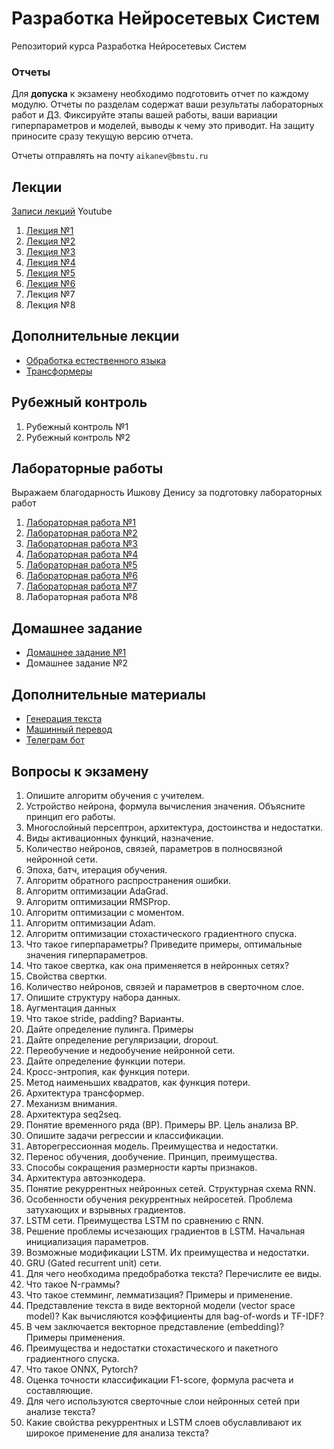 # Разработка Нейросетевых Систем
Репозиторий курса Разработка Нейросетевых Систем

### Отчеты
Для **допуска** к экзамену необходимо подготовить отчет по каждому модулю. Отчеты по разделам содержат ваши результаты лабораторных работ и ДЗ. Фиксируйте этапы вашей работы, ваши вариации гиперпараметров и моделей, выводы к чему это приводит. На защиту приносите сразу текущую версию отчета.

Отчеты отправлять на почту ``aikanev@bmstu.ru``

## Лекции
[Записи лекций](https://www.youtube.com/watch?v=07iFp7YcmOg&list=PLLELLTvDgUQ_d9eUj_3XVpAdGByuU37kT) Youtube

1. [Лекция №1](https://github.com/iu5git/Deep-learning/blob/main/lectures/Lection_1_DL.pdf)
2. [Лекция №2](https://github.com/iu5git/Deep-learning/blob/main/lectures/Lection_2_CNN.pdf)
3. [Лекция №3](https://github.com/iu5git/Deep-learning/blob/main/lectures/Lection_3_Data_Augmentation.pdf)
4. [Лекция №4](https://github.com/iu5git/Deep-learning/blob/main/lectures/Lection_4_Transfer_Learning.pdf)
5. [Лекция №5](https://github.com/iu5git/Deep-learning/blob/main/lectures/Lection_5_Autoencoders.pdf)
6. [Лекция №6](https://github.com/iu5git/Deep-learning/blob/main/lectures/Lection_6_RNN.pdf)
7. Лекция №7
8. Лекция №8

## Дополнительные лекции
- [Обработка естественного языка](https://github.com/iu5git/Deep-learning/blob/main/lectures/Lection_7_NLP.pdf)
- [Трансформеры](https://github.com/iu5git/Deep-learning/blob/main/lectures/Lection_8_Transformer.pdf)

## Рубежный контроль
1. Рубежный контроль №1
2. Рубежный контроль №2

## Лабораторные работы

Выражаем благодарность Ишкову Денису за подготовку лабораторных работ

1. [Лабораторная работа №1](https://github.com/iu5git/Deep-learning/blob/main/notebooks/Lab1.ipynb)
2. [Лабораторная работа №2](https://github.com/iu5git/Deep-learning/blob/main/notebooks/Lab2.ipynb)
3. [Лабораторная работа №3](https://github.com/iu5git/Deep-learning/blob/main/notebooks/Lab3.ipynb)
4. [Лабораторная работа №4](https://github.com/iu5git/Deep-learning/blob/main/notebooks/Lab4.ipynb)
5. [Лабораторная работа №5](https://github.com/iu5git/Deep-learning/blob/main/notebooks/Lab5.ipynb)
6. [Лабораторная работа №6](https://github.com/iu5git/Deep-learning/blob/main/notebooks/Lab6.ipynb)
7. [Лабораторная работа №7](https://github.com/iu5git/Deep-learning/blob/main/notebooks/Forest_sat.ipynb)
8. Лабораторная работа №8

## Домашнее задание

- [Домашнее задание №1](https://github.com/iu5git/Deep-learning/blob/main/homework/homework1.md)
- Домашнее задание №2

## Дополнительные материалы
- [Генерация текста](https://github.com/iu5git/Deep-learning/blob/main/notebooks/Lab7.ipynb)
- [Машинный перевод](https://github.com/iu5git/Deep-learning/blob/main/notebooks/Lab8.ipynb)
- [Телеграм бот](https://github.com/iu5git/Deep-learning/blob/main/homework2/task.md)

## Вопросы к экзамену
1.	Опишите алгоритм обучения с учителем.
2.	Устройство нейрона, формула вычисления значения. Объясните принцип его работы. 
3.	Многослойный персептрон, архитектура, достоинства и недостатки.
4.	Виды активационных функций, назначение.
5.	Количество нейронов, связей, параметров в полносвязной нейронной сети.
6.	Эпоха, батч, итерация обучения.
7.	Алгоритм обратного распространения ошибки.
8.	Алгоритм оптимизации AdaGrad.
9.	Алгоритм оптимизации RMSProp.
10.	Алгоритм оптимизации с моментом.
11.	Алгоритм оптимизации Adam.
12.	Алгоритм оптимизации стохастического градиентного спуска.
13.	Что такое гиперпараметры? Приведите примеры, оптимальные значения гиперпараметров.
14.	Что такое свертка, как она применяется в нейронных сетях?
15.	Свойства свертки.
16.	Количество нейронов, связей и параметров в сверточном слое.
17.	Опишите структуру набора данных.
18.	Аугментация данных
19.	Что такое stride, padding? Варианты.
20.	Дайте определение пулинга. Примеры
21.	Дайте определение регуляризации, dropout.
22.	Переобучение и недообучение нейронной сети.
23.	Дайте определение функции потери.
24.	Кросс-энтропия, как функция потери.
25.	Метод наименьших квадратов, как функция потери.
26.	Архитектура трансформер.
27.	Механизм внимания.
28.	Архитектура seq2seq.
29.	Понятие временного ряда (ВР). Примеры ВР. Цель анализа ВР. 
30.	Опишите задачи регрессии и классификации.
31.	Авторегрессионная модель. Преимущества и недостатки.
32.	Перенос обучения, дообучение. Принцип, преимущества.
33.	Способы сокращения размерности карты признаков.
34.	Архитектура автоэнкодера.
35.	Понятие рекуррентных нейронных сетей. Структурная схема RNN.
36.	Особенности обучения рекуррентных нейросетей. Проблема затухающих и взрывных градиентов.
37.	LSTM сети. Преимущества LSTM по сравнению с RNN. 
38.	Решение проблемы исчезающих градиентов в LSTM. Начальная инициализация параметров.
39.	Возможные модификации LSTM. Их преимущества и недостатки.
40.	GRU (Gated recurrent unit) сети.
41.	Для чего необходима предобработка текста? Перечислите ее виды. 
42.	Что такое N-граммы?
43.	Что такое стемминг, лемматизация? Примеры и применение. 
44.	Представление текста в виде векторной модели (vector space model)? Как вычисляются коэффициенты для bag-of-words и TF-IDF? 
45.	В чем заключается векторное представление (embedding)? Примеры применения.
46.	Преимущества и недостатки стохастического и пакетного градиентного спуска.
47.	Что такое ONNX, Pytorch?
48.	Оценка точности классификации F1-score, формула расчета и составляющие. 
49.	Для чего используются сверточные слои нейронных сетей при анализе текста? 
50.	Какие свойства рекуррентных и LSTM слоев обуславливают их широкое применение для анализа текста?

